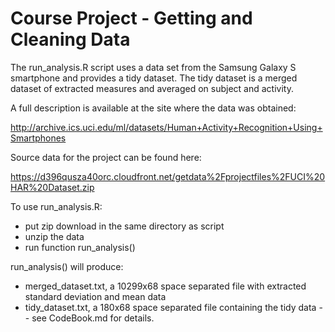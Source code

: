 Course Project - Getting and Cleaning Data
==========================================

The run_analysis.R script uses a data set from the Samsung Galaxy S smartphone and provides a tidy dataset.  The tidy dataset is a merged dataset of extracted measures and averaged on subject and activity.

A full description is available at the site where the data was obtained:

http://archive.ics.uci.edu/ml/datasets/Human+Activity+Recognition+Using+Smartphones 

Source data for the project can be found here:

https://d396qusza40orc.cloudfront.net/getdata%2Fprojectfiles%2FUCI%20HAR%20Dataset.zip 

To use run_analysis.R:
* put zip download in the same directory as script
* unzip the data
* run function run_analysis()

run_analysis() will produce:
* merged_dataset.txt, a 10299x68 space separated file with extracted standard deviation and mean data
* tidy_dataset.txt, a 180x68 space separated file containing the tidy data -- see CodeBook.md for details.
